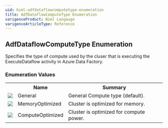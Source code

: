 ```yaml
---
uid: biml-adfdataflowcomputetype-enumeration
title: AdfDataflowComputeType Enumeration
varigenceProduct: Biml Langauge
varigenceArticleType: Reference
---
```


## AdfDataflowComputeType Enumeration<div class="LanguageSummary"><div class ="SummaryItem">Specifies the type of compute used by the cluser that is executing the ExecuteDataflow activity in Azure Data Factory.</div></div><div class="EnumValueGroup">### Enumeration Values<table id="EnumValue" class="MemberList"><tbody><tr><th class="MemberTypeIconColumnHeader">&nbsp;</th><th class="MemberNameColumnHeader">Name</th><th class="MemberSummaryColumnHeader">Summary</th></tr><tr class="cd0"><td align="center" class="MemberTypeIcon"><img src="enumValue.png"></img></td><td class="MemberName">General</td><td class="MemberSummary"><div class ="SummaryItem">General Compute type (default).</div></td></tr><tr class="cd1"><td align="center" class="MemberTypeIcon"><img src="enumValue.png"></img></td><td class="MemberName">MemoryOptimized</td><td class="MemberSummary"><div class ="SummaryItem">Cluster is optimized for memory.</div></td></tr><tr class="cd0"><td align="center" class="MemberTypeIcon"><img src="enumValue.png"></img></td><td class="MemberName">ComputeOptimized</td><td class="MemberSummary"><div class ="SummaryItem">Cluster is optimized for compute power.</div></td></tr></tbody></table></div>